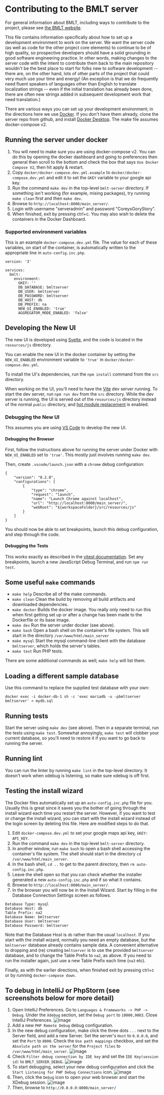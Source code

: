 # Contributing to the BMLT server

For general information about BMLT, including ways to contribute to the project, please see
[the BMLT website](https://bmlt.app).

This file contains information specifically about how to set up a development environment to work on the server.
We want the server code (as well as code for the other project core elements) to continue to be of high quality, so
prospective developers should have a solid grounding in good software engineering practice. In other words, making
changes to the server code with the intent to contribute them back to
the main repository wouldn't be the best place to start for folks new to software development -- there are, on
the other hand, lots of other parts of the project that could very much use your time and energy! (An exception is
that we do frequently need fluent speakers of languages other than English to translate localization strings -- even
if the initial translation has already been done, there are often new strings added in subsequent development work
that need translation.)

There are various ways you can set up your development environment; in the directions here we use
[Docker](https://www.docker.com). If you don't have them already, clone the server repo from github, and install
[Docker Desktop](https://www.docker.com/products/docker-desktop). The make file assumes docker-compose v2.

## Running the server under docker
1. You will need to make sure you are using docker-compose v2. You can do this by opening the docker dashboard and going
to preferences then general then scroll to the bottom and check the box that says `Use Docker Compose V2`, then hit apply &
restart.
1. Copy `docker/docker-compose.dev.yml.example` to `docker/docker-compose.dev.yml` and edit it to set the `GKEY` variable to your google api key.
1. Run the command `make dev` in the top-level `bmlt-server` directory. If something isn't working (for example,
mising packages), try running `make clean` first and then `make dev`.
1. Browse to `http://localhost:8000/main_server/`.
1. Login with username "serveradmin" and password "CoreysGoryStory".
1. When finished, exit by pressing ctrl+c. You may also wish to delete the containers in the Docker Dashboard.


### Supported environment variables
This is an example `docker-compose.dev.yml` file. The value for each of these variables, on start of the container, is automatically
written to the appropriate line in `auto-config.inc.php`.
```
version: '3'

services:
  bmlt:
    environment:
      GKEY: ''
      DB_DATABASE: bmltserver
      DB_USER: bmltserver
      DB_PASSWORD: bmltserver
      DB_HOST: db
      DB_PREFIX: na
      NEW_UI_ENABLED: 'true'
      AGGREGATOR_MODE_ENABLED: 'false'
```

## Developing the New UI
The new UI is developed using [Svelte](https://svelte.dev/), and the code is located in the `resources/js` directory.

You can enable the new UI in the docker container by setting the `NEW_UI_ENABLED` environment variable to `'true'` in `docker/docker-compose.dev.yml`.

To install the UI's dependencies, run the `npm install` command from the `src` directory.

When working on the UI, you'll need to have the [Vite](https://vitejs.dev/) dev server running. To start the dev server, run `npm run dev` from the `src` directory. While the dev server is running, the UI is served out of the `resources/js` directory instead of the normal `public` directory, and [hot module replacement](https://vitejs.dev/guide/features.html#hot-module-replacement) is enabled.

### Debugging the New UI
This assumes you are using [VS Code](https://code.visualstudio.com) to develop the new UI.

#### Debugging the Browser
First, follow the instructions above for running the server under Docker with `NEW_UI_ENABLED` set to `'true'`. This mostly just involves running `make dev`.

Then, create `.vscode/launch.json` with a `chrome` debug configuration:

```
{
    "version": "0.2.0",
    "configurations": [
        {
            "type": "chrome",
            "request": "launch",
            "name": "Launch Chrome against localhost",
            "url": "http://localhost:8000/main_server/",
            "webRoot": "${workspaceFolder}/src/resources/js"
        }
    ]
}
```

You should now be able to set breakpoints, launch this debug configuration, and step through the code.

#### Debugging the Tests

This works exactly as described in the [vitest documentation](https://v0.vitest.dev/guide/debugging.html). Set any breakpoints, launch a new JavaScript Debug Terminal, and run `npm run test`.

## Some useful `make` commands

- `make help`  Describe all of the make commands.
- `make clean` Clean the build by removing all build artifacts and downloaded dependencies.
- `make docker` Builds the docker image. You really only need to run this when first getting set up or after a change
has been made to the Dockerfile or its base image.
- `make dev` Run the server under docker (see above).
- `make bash` Open a bash shell on the container's file system.  This will start in the directory `/var/www/html/main_server`
- `make mysql` Start the mysql command-line client with the database `bmltserver`, which holds the server's tables.
- `make test`  Run PHP tests.

There are some additional commands as well; `make help` will list them.

## Loading a different sample database

Use this command to replace the supplied test database with your own:
```
docker exec -i docker-db-1 sh -c 'exec mariadb -u -pbmltserver bmltserver' < mydb.sql
```

## Running tests

Start the server using `make dev` (see above).  Then in a separate terminal, run the tests using `make test`.
Somewhat annoyingly, `make test` will clobber your current database, so you'll need to restore it if you want to go
back to running the server.


## Running lint
You can run the linter by running `make lint` in the top-level directory.
It doesn't work when xdebug is listening, so make sure xdebug is off first.

## Testing the install wizard
The Docker files automatically set up an `auto-config.inc.php` file for you. Usually this is great since it saves you
the bother of going through the install wizard each time you restart the server. However, if you want to test or
change the install wizard, you can start with the install wizard instead of the login screen by deleting this file.
Here are modified steps to do that.
1. Edit `docker-compose.dev.yml` to set your google maps api key, `GKEY: API_KEY`.
1. Run the command `make dev` in the top-level `bmlt-server` directory.
1. In another window, run `make bash` to open a bash shell accessing the container's file system. The shell should
start in the directory `cd /var/www/html/main_server`.  
1. In the bash shell, `cd ..` to get to the parent directory, then `rm auto-config.inc.php`.
1. Leave the shell open so that you can check whether the installer generated a new `auto-config.inc.php` and if so what it contains.
1. Browse to `http://localhost:8000/main_server/`.
1. In the browser you will now be in the Install Wizard. Start by filling in the Database Connection Settings screen as follows.
```
Database Type: mysql
Database Host: db
Table Prefix: na2
Database Name: bmltserver
Database User: bmltserver
Database Password: bmltserver
```
Note that the Database Host is `db` rather than the usual `localhost`. If you start with the install wizard, normally
you need an empty database, but the `bmltserver` database already contains sample data. A convenient alternative to dropping
and (re) creating `bmltserver` is to use the provided `bmltserver` database, and to change the Table Prefix to `na2`, as
above.  If you need to run the installer again, just use a new Table Prefix each time (`na3` etc).

Finally, as with the earlier directions, when finished exit by pressing ctrl+c or by running `docker-compose down`.

## To debug in IntelliJ or PhpStorm (see screenshots below for more detail)

1. Open IntelliJ Preferences. Go to `Languages & Frameworks -> PHP -> Debug`. Under the `Xdebug` section, set the `Debug port` to `10000,9003`. Close IntelliJ Preferences. ![image](docker/img/intellij-prefs-xdebug.png)
1. Add a new `PHP Remote Debug` debug configuration.
1. In the new debug configuration, make click the three dots `...` next to the Server field, and add a new Server. Set the server's `Host` to `0.0.0.0`, and set the `Port` to `8000`. Check the `Use path mappings` checkbox, and set the `Absolute path on the server` for the `Project files` to `/var/www/html/main_server`.  ![image](docker/img/add-debug-server.png)
1. Check `Filter debug connection by IDE key` and set the `IDE Key(session id)` to `BMLT_SERVER_DEBUG`. ![image](docker/img/final-debug-configuration.png)
1. To start debugging, select your new debug configuration and click the `Start Listening for PHP Debug Connections` icon. ![image](docker/img/start-listening.png)
1. Then, click the `Debug` icon to open your web browser and start the XDebug session. ![image](docker/img/debug.png)
1. Then, browse to `http://0.0.0.0:8000/main_server/`
